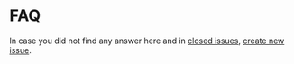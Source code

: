 # FAQ

In case you did not find any answer here and in [closed issues](https://github.com/apache/dubbo-go-pixiu/issues?q=is%3Aissue+is%3Aclosed), [create new issue](https://github.com/apache/dubbo-go-pixiu/issues/new/choose).

 